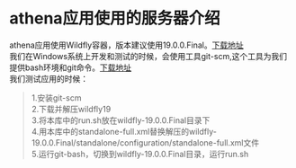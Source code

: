 # athena应用使用的服务器介绍
athena应用使用Wildfly容器，版本建议使用19.0.0.Final。[下载地址](https://wildfly.org/)  
我们在Windows系统上开发和测试的时候，会使用工具git-scm,这个工具为我们提供bash环境和git命令。[下载地址](https://git-scm.com/)  
我们测试应用的时候：  
>1.安装git-scm  
>2.下载并解压wildfly19  
>3.将本库中的run.sh放在wildfly-19.0.0.Final目录下  
>4.用本库中的standalone-full.xml替换解压的wildfly-19.0.0.Final/standalone/configuration/standalone-full.xml文件  
>5.运行git-bash，切换到wildfly-19.0.0.Final目录，运行run.sh  
